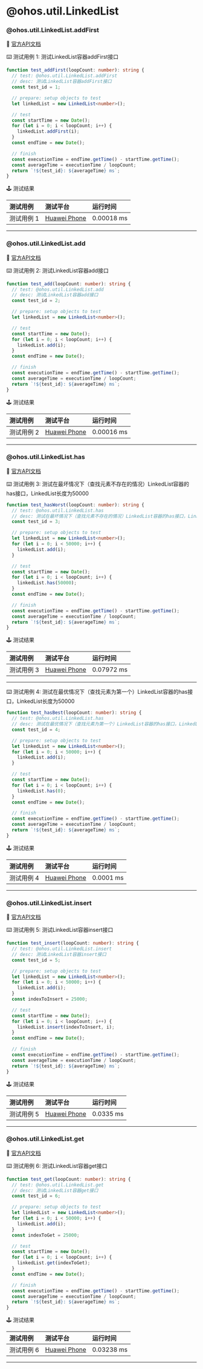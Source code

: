 # @ohos.util.LinkedList

### @ohos.util.LinkedList.addFirst

:book: [官方API文档](https://developer.huawei.com/consumer/cn/doc/harmonyos-references-V2/js-apis-linkedlist-0000001427902748-V2#ZH-CN_TOPIC_0000001573928869__addfirst)

:keyboard: 测试用例 1: 测试LinkedList容器addFirst接口

```typescript
function test_addFirst(loopCount: number): string {
  // test: @ohos.util.LinkedList.addFirst
  // desc: 测试LinkedList容器addFirst接口
  const test_id = 1;

  // prepare: setup objects to test
  let linkedList = new LinkedList<number>();

  // test
  const startTime = new Date();
  for (let i = 0; i < loopCount; i++) {
    linkedList.addFirst(i);
  }
  const endTime = new Date();

  // finish
  const executionTime = endTime.getTime() - startTime.getTime();
  const averageTime = executionTime / loopCount;
  return `!${test_id}: ${averageTime} ms`;
}
```

:joystick: 测试结果

| 测试用例   | 测试平台           | 运行时间        |
|:-------|:---------------|:------------|
| 测试用例 1 | [Huawei Phone] | 0.00018 ms |

---

### @ohos.util.LinkedList.add

:book: [官方API文档](https://developer.huawei.com/consumer/cn/doc/harmonyos-references-V2/js-apis-linkedlist-0000001427902748-V2#ZH-CN_TOPIC_0000001573928869__add)

:keyboard: 测试用例 2: 测试LinkedList容器add接口

```typescript
function test_add(loopCount: number): string {
  // test: @ohos.util.LinkedList.add
  // desc: 测试LinkedList容器add接口
  const test_id = 2;

  // prepare: setup objects to test
  let linkedList = new LinkedList<number>();

  // test
  const startTime = new Date();
  for (let i = 0; i < loopCount; i++) {
    linkedList.add(i);
  }
  const endTime = new Date();

  // finish
  const executionTime = endTime.getTime() - startTime.getTime();
  const averageTime = executionTime / loopCount;
  return `!${test_id}: ${averageTime} ms`;
}
```

:joystick: 测试结果

| 测试用例   | 测试平台           | 运行时间        |
|:-------|:---------------|:------------|
| 测试用例 2 | [Huawei Phone] | 0.00016 ms |

---

### @ohos.util.LinkedList.has 

:book: [官方API文档](https://developer.huawei.com/consumer/cn/doc/harmonyos-references-V2/js-apis-linkedlist-0000001427902748-V2#ZH-CN_TOPIC_0000001573928869__has)

:keyboard: 测试用例 3: 测试在最坏情况下（查找元素不存在的情况）LinkedList容器的has接口，LinkedList长度为50000

```typescript
function test_hasWorst(loopCount: number): string {
  // test: @ohos.util.LinkedList.has
  // desc: 测试在最坏情况下（查找元素不存在的情况）LinkedList容器的has接口，LinkedList长度为50000
  const test_id = 3;

  // prepare: setup objects to test
  let linkedList = new LinkedList<number>();
  for (let i = 0; i < 50000; i++) {
    linkedList.add(i);
  }

  // test
  const startTime = new Date();
  for (let i = 0; i < loopCount; i++) {
    linkedList.has(50000);
  }
  const endTime = new Date();

  // finish
  const executionTime = endTime.getTime() - startTime.getTime();
  const averageTime = executionTime / loopCount;
  return `!${test_id}: ${averageTime} ms`;
}
```

:joystick: 测试结果

| 测试用例   | 测试平台           | 运行时间        |
|:-------|:---------------|:------------|
| 测试用例 3 | [Huawei Phone] | 0.07972 ms |

---



:keyboard: 测试用例 4: 测试在最优情况下（查找元素为第一个）LinkedList容器的has接口，LinkedList长度为50000

```typescript
function test_hasBest(loopCount: number): string {
  // test: @ohos.util.LinkedList.has
  // desc: 测试在最优情况下（查找元素为第一个）LinkedList容器的has接口，LinkedList长度为50000
  const test_id = 4;

  // prepare: setup objects to test
  let linkedList = new LinkedList<number>();
  for (let i = 0; i < 50000; i++) {
    linkedList.add(i);
  }

  // test
  const startTime = new Date();
  for (let i = 0; i < loopCount; i++) {
    linkedList.has(0);
  }
  const endTime = new Date();

  // finish
  const executionTime = endTime.getTime() - startTime.getTime();
  const averageTime = executionTime / loopCount;
  return `!${test_id}: ${averageTime} ms`;
}
```

:joystick: 测试结果

| 测试用例   | 测试平台           | 运行时间        |
|:-------|:---------------|:------------|
| 测试用例 4 | [Huawei Phone] | 0.0001 ms |

---

### @ohos.util.LinkedList.insert

:book: [官方API文档](https://developer.huawei.com/consumer/cn/doc/harmonyos-references-V2/js-apis-linkedlist-0000001427902748-V2#ZH-CN_TOPIC_0000001573928869__insert)

:keyboard: 测试用例 5: 测试LinkedList容器insert接口

```typescript
function test_insert(loopCount: number): string {
  // test: @ohos.util.LinkedList.insert
  // desc: 测试LinkedList容器insert接口
  const test_id = 5;

  // prepare: setup objects to test
  let linkedList = new LinkedList<number>();
  for (let i = 0; i < 50000; i++) {
    linkedList.add(i);
  }
  const indexToInsert = 25000;

  // test
  const startTime = new Date();
  for (let i = 0; i < loopCount; i++) {
    linkedList.insert(indexToInsert, i);
  }
  const endTime = new Date();

  // finish
  const executionTime = endTime.getTime() - startTime.getTime();
  const averageTime = executionTime / loopCount;
  return `!${test_id}: ${averageTime} ms`;
}
```

:joystick: 测试结果

| 测试用例   | 测试平台           | 运行时间        |
|:-------|:---------------|:------------|
| 测试用例 5 | [Huawei Phone] | 0.0335 ms |

---

### @ohos.util.LinkedList.get

:book: [官方API文档](https://developer.huawei.com/consumer/cn/doc/harmonyos-references-V2/js-apis-linkedlist-0000001427902748-V2#ZH-CN_TOPIC_0000001573928869__get)

:keyboard: 测试用例 6: 测试LinkedList容器get接口

```typescript
function test_get(loopCount: number): string {
  // test: @ohos.util.LinkedList.get
  // desc: 测试LinkedList容器get接口
  const test_id = 6;

  // prepare: setup objects to test
  let linkedList = new LinkedList<number>();
  for (let i = 0; i < 50000; i++) {
    linkedList.add(i);
  }
  const indexToGet = 25000;

  // test
  const startTime = new Date();
  for (let i = 0; i < loopCount; i++) {
    linkedList.get(indexToGet);
  }
  const endTime = new Date();

  // finish
  const executionTime = endTime.getTime() - startTime.getTime();
  const averageTime = executionTime / loopCount;
  return `!${test_id}: ${averageTime} ms`;
}
```

:joystick: 测试结果

| 测试用例   | 测试平台           | 运行时间        |
|:-------|:---------------|:------------|
| 测试用例 6 | [Huawei Phone] | 0.03238 ms |

---

[Huawei Phone]: ../../device#huawei-phone
